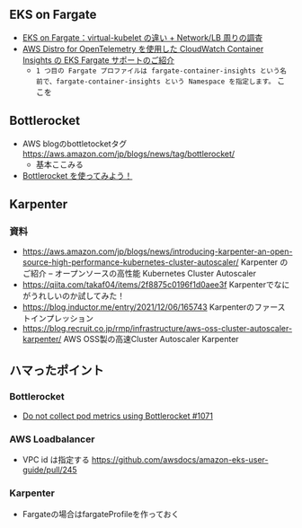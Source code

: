 ## EKS on Fargate
* [EKS on Fargate：virtual-kubelet の違い + Network/LB 周りの調査](https://amsy810.hateblo.jp/entry/2019/12/04/151642)
* [AWS Distro for OpenTelemetry を使用した CloudWatch Container Insights の EKS Fargate サポートのご紹介](https://aws.amazon.com/jp/blogs/news/introducing-amazon-cloudwatch-container-insights-for-amazon-eks-fargate-using-aws-distro-for-opentelemetry/)
  * `1 つ目の Fargate プロファイルは fargate-container-insights という名前で、fargate-container-insights という Namespace を指定します。` ここを

## Bottlerocket
* AWS blogのbottletocketタグ https://aws.amazon.com/jp/blogs/news/tag/bottlerocket/
  * 基本ここみる
* [Bottlerocket を使ってみよう！](https://qiita.com/Anorlondo448/items/8a6125ee17825503306d)

## Karpenter
### 資料
* https://aws.amazon.com/jp/blogs/news/introducing-karpenter-an-open-source-high-performance-kubernetes-cluster-autoscaler/ Karpenter のご紹介 – オープンソースの高性能 Kubernetes Cluster Autoscaler
* https://qiita.com/takaf04/items/2f8875c0196f1d0aee3f Karpenterでなにがうれしいのか試してみた！
* https://blog.inductor.me/entry/2021/12/06/165743 Karpenterのファーストインプレッション
* https://blog.recruit.co.jp/rmp/infrastructure/aws-oss-cluster-autoscaler-karpenter/ AWS OSS製の高速Cluster Autoscaler Karpenter

## ハマったポイント

### Bottlerocket
* [Do not collect pod metrics using Bottlerocket #1071](https://github.com/aws-observability/aws-otel-collector/issues/1071)


### AWS Loadbalancer
* VPC id は指定する https://github.com/awsdocs/amazon-eks-user-guide/pull/245

### Karpenter
* Fargateの場合はfargateProfileを作っておく
